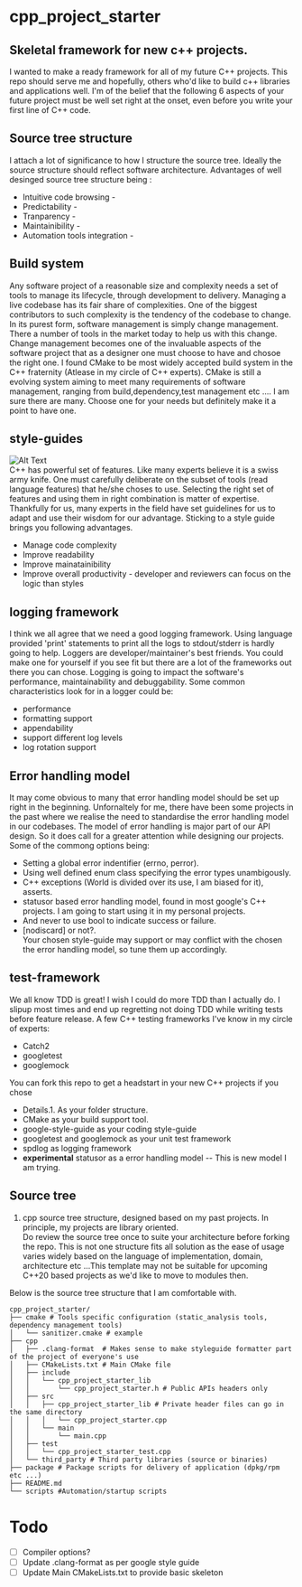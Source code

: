 # cpp_project_starter  


## Skeletal framework for new c++ projects.  
I wanted to make a ready framework for all of my future C++ projects. This repo should serve me and hopefully, others who'd like to build c++ libraries and applications well. I'm of the belief that the following 6 aspects of your future project must be well set right at the onset, even before you write your first line of C++ code. 

## Source tree structure
I attach a lot of significance to how I structure the source tree. Ideally the source structure should reflect software architecture. Advantages of well desinged source tree structure being :  
* Intuitive code browsing -  
* Predictability -  
* Tranparency -  
* Maintainibility -    
* Automation tools integration -  

## Build system
Any software project of a reasonable size and complexity needs a set of tools to manage its lifecycle, through development to delivery. Managing a live codebase has its fair share of complexities. One of the biggest contributors to such complexity is the tendency of the codebase to change. In its purest form, software management is simply change management. There a number of tools in the market today to help us with this change. Change management becomes one of the invaluable aspects of the software project that as a designer one must choose to have and chosoe the right one. I found CMake to be most widely accepted build system in the C++ fraternity (Atlease in my circle of C++ experts). CMake is still a evolving system aiming to meet many requirements of software management, ranging from build,dependency,test management etc .... I am sure there are many. Choose one for your needs but definitely make it a point to have one.

## style-guides
![Alt Text](https://media.giphy.com/media/10KIsXhwdoerHW/giphy.gif)  
C++ has powerful set of features. Like many experts believe it is a swiss army knife. One must carefully deliberate on the subset of tools (read language features) that he/she choses to use. Selecting the right set of features and using them in right combination is matter of expertise. Thankfully for us, many experts in the field have set guidelines for us to adapt and use their wisdom for our advantage. Sticking to a style guide brings you following advantages.  
* Manage code complexity  
* Improve readability  
* Improve mainatainibility  
* Improve overall productivity - developer and reviewers can focus on the logic than styles  

## logging framework
I think we all agree that we need a good logging framework. Using language provided 'print' statements to print all the logs to stdout/stderr is hardly going to help. Loggers are developer/maintainer's best friends. You could make one for yourself if you see fit but there are a lot of the frameworks out there you can chose. Logging is going to impact the software's performance, maintainability and debuggability. Some common characteristics look for in a logger could be:
* performance  
* formatting support  
* appendability   
* support different log levels    
* log rotation support  

## Error handling model
It may come obvious to many that error handling model should be set up right in the beginning. Unfornaltely for me, there have been some projects in the past where we realise the need to standardise the error handling model in our codebases. The model of error handling is major part of our API design. So it does call for a greater attention while designing our projects. Some of the commong options being:    
* Setting a global error indentifier (errno, perror).  
* Using well defined enum class specifying the error types unambigously.  
* C++ exceptions (World is divided over its use, I am biased for it), asserts.  
* statusor based error handling model, found in most google's C++ projects. I am going to start using it in my personal projects.  
* And never to use bool to indicate success or failure.  
* [nodiscard] or not?.  
Your chosen style-guide may support or may conflict with the chosen the error handling model, so tune them up accordingly.   

## test-framework
We all know TDD is great! I wish I could do more TDD than I actually do. I slipup most times and end up regretting not doing TDD while writing tests before feature release. A few C++ testing frameworks I've know in my circle of experts:
* Catch2  
* googletest  
* googlemock

You can fork this repo to get a headstart in your new C++ projects if you chose  
* Details.1. As your folder structure.
* CMake as your build support tool.  
* google-style-guide as your coding style-guide  
* googletest and googlemock as your unit test framework  
* spdlog as logging framework  
* **experimental** statusor as a error handling model -- This is new model I am trying.  
  
## Source tree
1. cpp source tree structure, designed based on my past projects. In principle, my projects are library oriented.  
Do review the source tree once to suite your architecture before forking the repo. This is not one structure fits all solution as the ease of usage varies widely based on the language of implementation, domain, architecture etc ...This template may not be suitable for upcoming C++20 based projects as we'd like to move to modules then.

Below is the source tree structure that I am comfortable with.
  ```
cpp_project_starter/
├── cmake # Tools specific configuration (static_analysis tools, dependency management tools)
│   └── sanitizer.cmake # example
├── cpp
│   ├── .clang-format  # Makes sense to make styleguide formatter part of the project of everyone's use
│   ├── CMakeLists.txt # Main CMake file
│   ├── include
│   │   └── cpp_project_starter_lib
│   │       └── cpp_project_starter.h # Public APIs headers only
│   ├── src
│   │   ├── cpp_project_starter_lib # Private header files can go in the same directory
│   │   │   └── cpp_project_starter.cpp
│   │   └── main
│   │       └── main.cpp
│   ├── test
│   │   └── cpp_project_starter_test.cpp
│   └── third_party # Third party libraries (source or binaries)
├── package # Package scripts for delivery of application (dpkg/rpm etc ...)
├── README.md 
└── scripts #Automation/startup scripts
```
# Todo
- [ ] Compiler options?
- [ ] Update .clang-format as per google style guide
- [ ] Update Main CMakeLists.txt to provide basic skeleton
